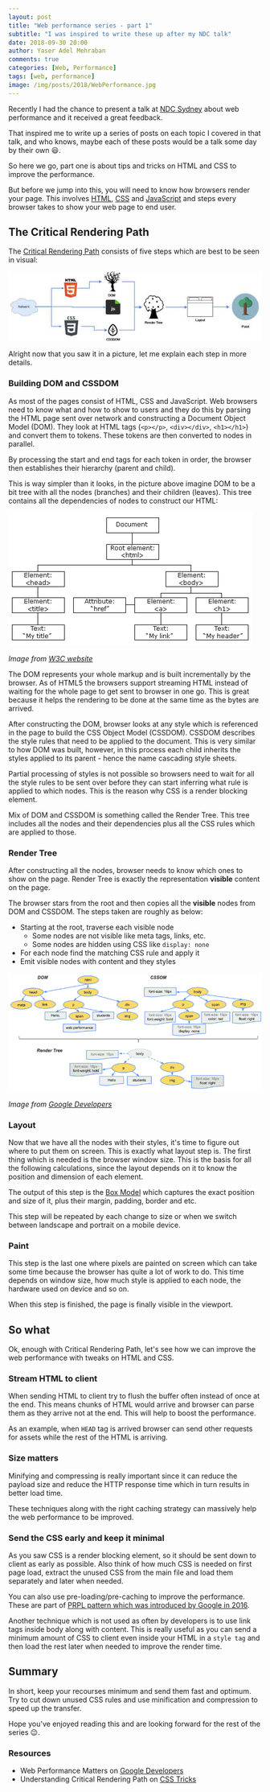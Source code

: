 ```yaml
---
layout: post
title: "Web performance series - part 1"
subtitle: "I was inspired to write these up after my NDC talk"
date: 2018-09-30 20:00
author: Yaser Adel Mehraban
comments: true
categories: [Web, Performance]
tags: [web, performance]
image: /img/posts/2018/WebPerformance.jpg
---
```


Recently I had the chance to present a talk at [NDC Sydney](https://ndcsydney.com/talk/need-for-speed-8-performance-tuning-of-your-web-application/) about web performance and it received a great feedback.

That inspired me to write up a series of posts on each topic I covered in that talk, and who knows, maybe each of these posts would be a talk some day by their own 😃.

So here we go, part one is about tips and tricks on HTML and CSS to improve the performance.

But before we jump into this, you will need to know how browsers render your page. This involves [HTML](https://en.wikipedia.org/wiki/HTML), [CSS](https://en.wikipedia.org/wiki/Cascading_Style_Sheets) and [JavaScript](https://en.wikipedia.org/wiki/JavaScript) and steps every browser takes to show your web page to end user.

## The Critical Rendering Path

The [Critical Rendering Path](https://css-tricks.com/understanding-critical-rendering-path/) consists of five steps which are best to be seen in visual:

![Critical Rendering Path](/img/posts/2018/crp.jpg)

Alright now that you saw it in a picture, let me explain each step in more details.

### Building DOM and CSSDOM

As most of the pages consist of HTML, CSS and JavaScript. Web browsers need to know what and how to show to users and they do this by parsing the HTML page sent over network and constructing a Document Object Model (DOM). They look at HTML tags (`<p></p>`, `<div></div>`, `<h1></h1>`) and convert them to tokens. These tokens are then converted to nodes in parallel.

By processing the start and end tags for each token in order, the browser then establishes their hierarchy (parent and child).

This is way simpler than it looks, in the picture above imagine DOM to be a bit tree with all the nodes (branches) and their children (leaves). This tree contains all the dependencies of nodes to construct our HTML:

![Document Object Model](/img/posts/2018/DOM.gif)

*Image from [W3C website](https://www.w3schools.com/js/pic_htmltree.gif)*

The DOM represents your whole markup and is built incrementally by the browser. As of HTML5 the browsers support streaming HTML instead of waiting for the whole page to get sent to browser in one go. This is great because it helps the rendering to be done at the same time as the bytes are arrived.

After constructing the DOM, browser looks at any style which is referenced in the page to build the CSS Object Model (CSSDOM). CSSDOM describes the style rules that need to be applied to the document. This is very similar to how DOM was built, however, in this process each child inherits the styles applied to its parent - hence the name cascading style sheets.

Partial processing of styles is not possible so browsers need to wait for all the style rules to be sent over before they can start inferring what rule is applied to which nodes. This is the reason why CSS is a render blocking element.

Mix of DOM and CSSDOM is something called the Render Tree. This tree includes all the nodes and their dependencies plus all the CSS rules which are applied to those.

### Render Tree

After constructing all the nodes, browser needs to know which ones to show on the page. Render Tree is exactly the representation **visible** content on the page.

The browser stars from the root and then copies all the **visible** nodes from DOM and CSSDOM. The steps taken are roughly as below:

* Starting at the root, traverse each visible node
    * Some nodes are not visible like meta tags, links, etc.
    * Some nodes are hidden using CSS like `display: none`
* For each node find the matching CSS rule and apply it
* Emit visible nodes with content and they styles

![Render Tree](/img/posts/2018/render-tree.png)

*Image from [Google Developers](https://developers.google.com/web/fundamentals/performance/critical-rendering-path/images/render-tree-construction.png)*

### Layout

Now that we have all the nodes with their styles, it's time to figure out where to put them on screen. This is exactly what layout step is. The first thing which is needed is the browser window size. This is the basis for all the following calculations, since the layout depends on it to know the position and dimension of each element.

The output of this step is the [Box Model](https://www.w3schools.com/css/css_boxmodel.asp) which captures the exact position and size of it, plus their margin, padding, border and etc.

This step will be repeated by each change to size or when we switch between landscape and portrait on a mobile device.

### Paint

This step is the last one where pixels are painted on screen which can take some time because the browser has quite a lot of work to do. This time depends on window size, how much style is applied to each node, the hardware used on device and so on.

When this step is finished, the page is finally visible in the viewport.

## So what

Ok, enough with Critical Rendering Path, let's see how we can improve the web performance with tweaks on HTML and CSS.

### Stream HTML to client

When sending HTML to client try to flush the buffer often instead of once at the end. This means chunks of HTML would arrive and browser can parse them as they arrive not at the end. This will help to boost the performance.

As an example, when `HEAD` tag is arrived browser can send other requests for assets while the rest of the HTML is arriving.

### Size matters

Minifying and compressing is really important since it can reduce the payload size and reduce the HTTP response time which in turn results in better load time.

These techniques along with the right caching strategy can massively help the web performance to be improved.

### Send the CSS early and keep it minimal

As you saw CSS is a render blocking element, so it should be sent down to client as early as possible. Also think of how much CSS is needed on first page load, extract the unused CSS from the main file and load them separately and later when needed.

You can also use pre-loading/pre-caching to improve the performance. These are part of [PRPL pattern which was introduced by Google in 2016](https://developers.google.com/web/fundamentals/performance/prpl-pattern/).

Another technique which is not used as often by developers is to use link tags inside body along with content. This is really useful as you can send a minimum amount of CSS to client even inside your HTML in a `style tag` and then load the rest later when needed to improve the render time.

## Summary

In short, keep your recourses minimum and send them fast and optimum. Try to cut down unused CSS rules and use minification and compression to speed up the transfer.

Hope you've enjoyed reading this and are looking forward for the rest of the series 😉.

### Resources

* Web Performance Matters on [Google Developers](https://developers.google.com/web/fundamentals/performance/why-performance-matters/)
* Understanding Critical Rendering Path on [CSS Tricks](https://css-tricks.com/understanding-critical-rendering-path/)